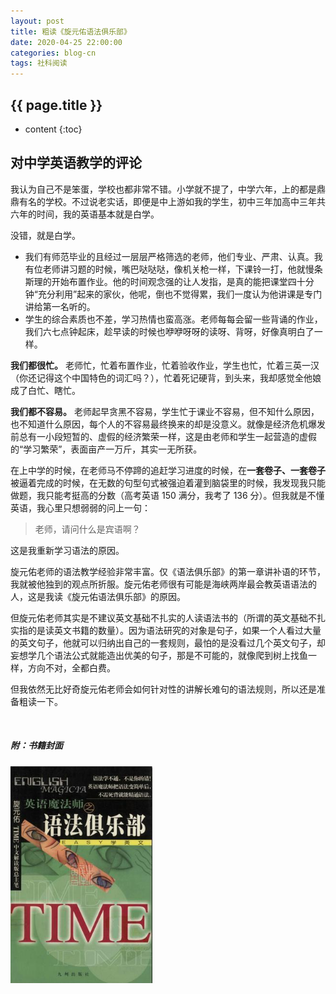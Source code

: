 ```yaml
---
layout: post
title: 粗读《旋元佑语法俱乐部》
date: 2020-04-25 22:00:00
categories: blog-cn
tags: 社科阅读
--- 
```


<h2>{{ page.title }}</h2>

* content
{:toc}

## 对中学英语教学的评论

我认为自己不是笨蛋，学校也都非常不错。小学就不提了，中学六年，上的都是鼎鼎有名的学校。不过说老实话，即便是中上游如我的学生，初中三年加高中三年共六年的时间，我的英语基本就是白学。

没错，就是白学。

* 我们有师范毕业的且经过一层层严格筛选的老师，他们专业、严肃、认真。我有位老师讲习题的时候，嘴巴哒哒哒，像机关枪一样，下课铃一打，他就慢条斯理的开始布置作业。他的时间观念强的让人发指，是真的能把课堂四十分钟“充分利用”起来的家伙，他呢，倒也不觉得累，我们一度认为他讲课是专门讲给第一名听的。
* 学生的综合素质也不差，学习热情也蛮高涨。老师每每会留一些背诵的作业，我们六七点钟起床，趁早读的时候也咿咿呀呀的读呀、背呀，好像真明白了一样。

**我们都很忙。** 老师忙，忙着布置作业，忙着验收作业，学生也忙，忙着三英一汉（你还记得这个中国特色的词汇吗？），忙着死记硬背，到头来，我却感觉全他娘成了白忙、瞎忙。

**我们都不容易。** 老师起早贪黑不容易，学生忙于课业不容易，但不知什么原因，也不知道什么原因，每个人的不容易最终换来的却是没意义。就像是经济危机爆发前总有一小段短暂的、虚假的经济繁荣一样，这是由老师和学生一起营造的虚假的“学习繁荣”，表面亩产一万斤，其实一无所获。

在上中学的时候，在老师马不停蹄的追赶学习进度的时候，在**一套卷子、一套卷子**被逼着完成的时候，在无数的句型句式被强迫着灌到脑袋里的时候，我发现我只能做题，我只能考挺高的分数（高考英语 150 满分，我考了 136 分）。但我就是不懂英语，我心里只想弱弱的问上一句：

> 老师，请问什么是宾语啊？

这是我重新学习语法的原因。

旋元佑老师的语法教学经验非常丰富。仅《语法俱乐部》的第一章讲补语的环节，我就被他独到的观点所折服。旋元佑老师很有可能是海峡两岸最会教英语语法的人，这是我读《旋元佑语法俱乐部》的原因。

但旋元佑老师其实是不建议英文基础不扎实的人读语法书的（所谓的英文基础不扎实指的是读英文书籍的数量）。因为语法研究的对象是句子，如果一个人看过大量的英文句子，他就可以归纳出自己的一套规则，最怕的是没看过几个英文句子，却妄想学几个语法公式就能造出优美的句子，那是不可能的，就像爬到树上找鱼一样，方向不对，全都白费。

但我依然无比好奇旋元佑老师会如何针对性的讲解长难句的语法规则，所以还是准备粗读一下。






<br>

<h5>附：书籍封面</h5>

<p>
    <img src="/images/xuan-yuan-you-english-grammar.jpg" width="45%">
</p>